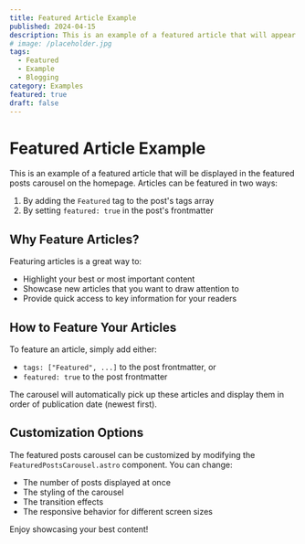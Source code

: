 ```yaml
---
title: Featured Article Example
published: 2024-04-15
description: This is an example of a featured article that will appear in the carousel on the homepage.
# image: /placeholder.jpg
tags:
  - Featured
  - Example
  - Blogging
category: Examples
featured: true
draft: false
---
```


# Featured Article Example

This is an example of a featured article that will be displayed in the featured posts carousel on the homepage. Articles can be featured in two ways:

1. By adding the `Featured` tag to the post's tags array
2. By setting `featured: true` in the post's frontmatter

## Why Feature Articles?

Featuring articles is a great way to:

- Highlight your best or most important content
- Showcase new articles that you want to draw attention to
- Provide quick access to key information for your readers

## How to Feature Your Articles

To feature an article, simply add either:

- `tags: ["Featured", ...]` to the post frontmatter, or
- `featured: true` to the post frontmatter

The carousel will automatically pick up these articles and display them in order of publication date (newest first).

## Customization Options

The featured posts carousel can be customized by modifying the `FeaturedPostsCarousel.astro` component. You can change:

- The number of posts displayed at once
- The styling of the carousel
- The transition effects
- The responsive behavior for different screen sizes

Enjoy showcasing your best content!